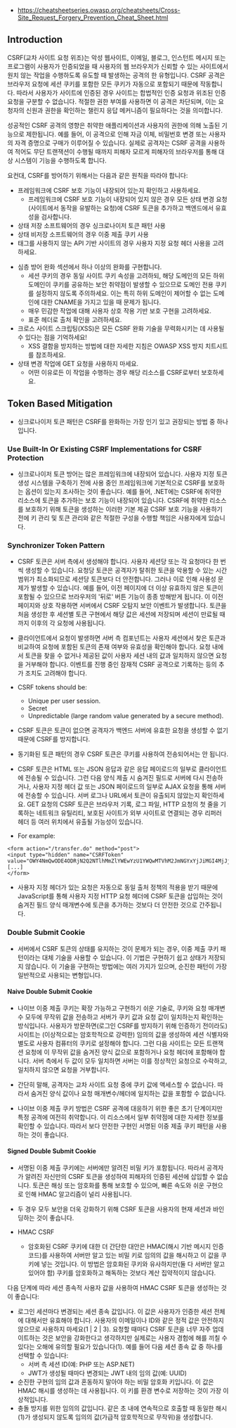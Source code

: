 - https://cheatsheetseries.owasp.org/cheatsheets/Cross-Site_Request_Forgery_Prevention_Cheat_Sheet.html


## Introduction
CSRF(교차 사이트 요청 위조)는 악성 웹사이트, 이메일, 블로그, 인스턴트 메시지 또는 프로그램이 사용자가 인증되었을 때 사용자의 웹 브라우저가 신뢰할 수 있는 사이트에서 원치 않는 작업을 수행하도록 유도할 때 발생하는 공격의 한 유형입니다. CSRF 공격은 브라우저 요청에 세션 쿠키를 포함한 모든 쿠키가 자동으로 포함되기 때문에 작동합니다. 따라서 사용자가 사이트에 인증된 경우 사이트는 합법적인 인증 요청과 위조된 인증 요청을 구분할 수 없습니다. 적절한 권한 부여를 사용하면 이 공격은 차단되며, 이는 요청자의 신원과 권한을 확인하는 챌린지 응답 메커니즘이 필요하다는 것을 의미합니다.

성공적인 CSRF 공격의 영향은 취약한 애플리케이션과 사용자의 권한에 의해 노출된 기능으로 제한됩니다. 예를 들어, 이 공격으로 인해 자금 이체, 비밀번호 변경 또는 사용자의 자격 증명으로 구매가 이루어질 수 있습니다. 실제로 공격자는 CSRF 공격을 사용하여 적어도 무단 트랜잭션이 수행될 때까지 피해자 모르게 피해자의 브라우저를 통해 대상 시스템이 기능을 수행하도록 합니다.

요컨대, CSRF를 방어하기 위해서는 다음과 같은 원칙을 따라야 합니다:

- 프레임워크에 CSRF 보호 기능이 내장되어 있는지 확인하고 사용하세요.
    - 프레임워크에 CSRF 보호 기능이 내장되어 있지 않은 경우 모든 상태 변경 요청(사이트에서 동작을 유발하는 요청)에 CSRF 토큰을 추가하고 백엔드에서 유효성을 검사합니다.
- 상태 저장 소프트웨어의 경우 싱크로나이저 토큰 패턴 사용
- 상태 비저장 소프트웨어의 경우 이중 제출 쿠키 사용
- <form> 태그를 사용하지 않는 API 기반 사이트의 경우 사용자 지정 요청 헤더 사용을 고려하세요.
- 심층 방어 완화 섹션에서 하나 이상의 완화를 구현합니다.
    - 세션 쿠키의 경우 동일 사이트 쿠키 속성을 고려하되, 해당 도메인의 모든 하위 도메인이 쿠키를 공유하는 보안 취약점이 발생할 수 있으므로 도메인 전용 쿠키를 설정하지 않도록 주의하세요. 이는 특히 하위 도메인이 제어할 수 없는 도메인에 대한 CNAME을 가지고 있을 때 문제가 됩니다.
    - 매우 민감한 작업에 대해 사용자 상호 작용 기반 보호 구현을 고려하세요.
    - 표준 헤더로 출처 확인을 고려하세요.
- 크로스 사이트 스크립팅(XSS)은 모든 CSRF 완화 기술을 무력화시키는 데 사용될 수 있다는 점을 기억하세요!
    - XSS 결함을 방지하는 방법에 대한 자세한 지침은 OWASP XSS 방지 치트시트를 참조하세요.
- 상태 변경 작업에 GET 요청을 사용하지 마세요.
    - 어떤 이유로든 이 작업을 수행하는 경우 해당 리소스를 CSRF로부터 보호하세요.

## Token Based Mitigation
- 싱크로나이저 토큰 패턴은 CSRF를 완화하는 가장 인기 있고 권장되는 방법 중 하나입니다.

### Use Built-In Or Existing CSRF Implementations for CSRF Protection
- 싱크로나이저 토큰 방어는 많은 프레임워크에 내장되어 있습니다. 사용자 지정 토큰 생성 시스템을 구축하기 전에 사용 중인 프레임워크에 기본적으로 CSRF를 보호하는 옵션이 있는지 조사하는 것이 좋습니다. 예를 들어, .NET에는 CSRF에 취약한 리소스에 토큰을 추가하는 보호 기능이 내장되어 있습니다. CSRF에 취약한 리소스를 보호하기 위해 토큰을 생성하는 이러한 기본 제공 CSRF 보호 기능을 사용하기 전에 키 관리 및 토큰 관리와 같은 적절한 구성을 수행할 책임은 사용자에게 있습니다.

### Synchronizer Token Pattern
- CSRF 토큰은 서버 측에서 생성해야 합니다. 사용자 세션당 또는 각 요청마다 한 번씩 생성할 수 있습니다. 요청당 토큰은 공격자가 탈취한 토큰을 악용할 수 있는 시간 범위가 최소화되므로 세션당 토큰보다 더 안전합니다. 그러나 이로 인해 사용성 문제가 발생할 수 있습니다. 예를 들어, 이전 페이지에 더 이상 유효하지 않은 토큰이 포함될 수 있으므로 브라우저의 '뒤로' 버튼 기능이 종종 방해받게 됩니다. 이 이전 페이지와 상호 작용하면 서버에서 CSRF 오탐지 보안 이벤트가 발생합니다. 토큰을 처음 생성한 후 세션별 토큰 구현에서 해당 값은 세션에 저장되며 세션이 만료될 때까지 이후의 각 요청에 사용됩니다.

- 클라이언트에서 요청이 발생하면 서버 측 컴포넌트는 사용자 세션에서 찾은 토큰과 비교하여 요청에 포함된 토큰의 존재 여부와 유효성을 확인해야 합니다. 요청 내에서 토큰을 찾을 수 없거나 제공된 값이 사용자 세션 내의 값과 일치하지 않으면 요청을 거부해야 합니다. 이벤트를 진행 중인 잠재적 CSRF 공격으로 기록하는 등의 추가 조치도 고려해야 합니다.

- CSRF tokens should be:

    - Unique per user session.
    - Secret
    - Unpredictable (large random value generated by a secure method).

- CSRF 토큰은 토큰이 없으면 공격자가 백엔드 서버에 유효한 요청을 생성할 수 없기 때문에 CSRF를 방지합니다.

- 동기화된 토큰 패턴의 경우 CSRF 토큰은 쿠키를 사용하여 전송되어서는 안 됩니다.

- CSRF 토큰은 HTML 또는 JSON 응답과 같은 응답 페이로드의 일부로 클라이언트에 전송될 수 있습니다. 그런 다음 양식 제출 시 숨겨진 필드로 서버에 다시 전송하거나, 사용자 지정 헤더 값 또는 JSON 페이로드의 일부로 AJAX 요청을 통해 서버에 전송할 수 있습니다. 서버 로그나 URL에서 토큰이 유출되지 않았는지 확인하세요. GET 요청의 CSRF 토큰은 브라우저 기록, 로그 파일, HTTP 요청의 첫 줄을 기록하는 네트워크 유틸리티, 보호된 사이트가 외부 사이트로 연결되는 경우 리퍼러 헤더 등 여러 위치에서 유출될 가능성이 있습니다.

- For example:
```
<form action="/transfer.do" method="post">
<input type="hidden" name="CSRFToken" value="OWY4NmQwODE4ODRjN2Q2NTlhMmZlYWEwYzU1YWQwMTVhM2JmNGYxYjJiMGI4MjJjZDE1ZDZMGYwMGEwOA==">
[...]
</form>
```

- 사용자 지정 헤더가 있는 요청은 자동으로 동일 출처 정책의 적용을 받기 때문에 JavaScript를 통해 사용자 지정 HTTP 요청 헤더에 CSRF 토큰을 삽입하는 것이 숨겨진 필드 양식 매개변수에 토큰을 추가하는 것보다 더 안전한 것으로 간주됩니다.

### Double Submit Cookie
- 서버에서 CSRF 토큰의 상태를 유지하는 것이 문제가 되는 경우, 이중 제출 쿠키 패턴이라는 대체 기술을 사용할 수 있습니다. 이 기법은 구현하기 쉽고 상태가 저장되지 않습니다. 이 기술을 구현하는 방법에는 여러 가지가 있으며, 순진한 패턴이 가장 일반적으로 사용되는 변형입니다.

#### Naive Double Submit Cookie

- 나이브 이중 제출 쿠키는 확장 가능하고 구현하기 쉬운 기술로, 쿠키와 요청 매개변수 모두에 무작위 값을 전송하고 서버가 쿠키 값과 요청 값이 일치하는지 확인하는 방식입니다. 사용자가 방문하면(로그인 CSRF를 방지하기 위해 인증하기 전이라도) 사이트는 (이상적으로는 암호학적으로 강력한) 임의의 값을 생성하여 세션 식별자와 별도로 사용자 컴퓨터의 쿠키로 설정해야 합니다. 그런 다음 사이트는 모든 트랜잭션 요청에 이 무작위 값을 숨겨진 양식 값으로 포함하거나 요청 헤더에 포함해야 합니다. 서버 측에서 두 값이 모두 일치하면 서버는 이를 정상적인 요청으로 수락하고, 일치하지 않으면 요청을 거부합니다.

- 간단히 말해, 공격자는 교차 사이트 요청 중에 쿠키 값에 액세스할 수 없습니다. 따라서 숨겨진 양식 값이나 요청 매개변수/헤더에 일치하는 값을 포함할 수 없습니다.

- 나이브 이중 제출 쿠키 방법은 CSRF 공격에 대응하기 위한 좋은 초기 단계이지만 특정 공격에 여전히 취약합니다. 이 리소스에서 일부 취약점에 대한 자세한 정보를 확인할 수 있습니다. 따라서 보다 안전한 구현인 서명된 이중 제출 쿠키 패턴을 사용하는 것이 좋습니다.

#### Signed Double Submit Cookie
- 서명된 이중 제출 쿠키에는 서버에만 알려진 비밀 키가 포함됩니다. 따라서 공격자가 알려진 자신만의 CSRF 토큰을 생성하여 피해자의 인증된 세션에 삽입할 수 없습니다. 토큰은 해싱 또는 암호화를 통해 보호할 수 있으며, 빠른 속도와 쉬운 구현으로 인해 HMAC 알고리즘이 널리 사용됩니다.

- 두 경우 모두 보안을 더욱 강화하기 위해 CSRF 토큰을 사용자의 현재 세션과 바인딩하는 것이 좋습니다.

- HMAC CSRF
    - 암호화된 CSRF 쿠키에 대한 더 간단한 대안은 HMAC(해시 기반 메시지 인증 코드)를 사용하여 서버만 알고 있는 비밀 키로 임의의 값을 해시하고 이 값을 쿠키에 넣는 것입니다. 이 방법은 암호화된 쿠키와 유사하지만(둘 다 서버만 알고 있어야 함) 쿠키를 암호화하고 해독하는 것보다 계산 집약적이지 않습니다.

다음 단계에 따라 세션 종속적 사용자 값을 사용하여 HMAC CSRF 토큰을 생성하는 것이 좋습니다:

- 로그인 세션마다 변경되는 세션 종속 값입니다. 이 값은 사용자가 인증한 세션 전체에 대해서만 유효해야 합니다. 사용자의 이메일이나 ID와 같은 정적 값은 안전하지 않으므로 사용하지 마세요(1 | 2 | 3). 요청할 때마다 CSRF 토큰을 너무 자주 업데이트하는 것은 보안을 강화한다고 생각하지만 실제로는 사용자 경험에 해를 끼칠 수 있다는 오해에 유의할 필요가 있습니다(1). 예를 들어 다음 세션 종속 값 중 하나를 선택할 수 있습니다:
    - 서버 측 세션 ID(예: PHP 또는 ASP.NET)
    - JWT가 생성될 때마다 변경되는 JWT 내의 임의 값(예: UUID)
- 순진한 구현의 임의 값과 혼동하지 말아야 하는 비밀 암호화 키입니다. 이 값은 HMAC 해시를 생성하는 데 사용됩니다. 이 키를 환경 변수로 저장하는 것이 가장 이상적입니다.
- 충돌 방지를 위한 임의의 값입니다. 같은 초 내에 연속적으로 호출할 때 동일한 해시(1)가 생성되지 않도록 임의의 값(가급적 암호학적으로 무작위)을 생성합니다.
